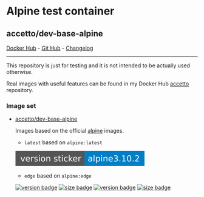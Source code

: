 # Alpine test container

## accetto/dev-base-alpine

[Docker Hub][this-docker] - [Git Hub][this-github] - [Changelog][this-changelog]

***

This repository is just for testing and it is not intended to be actually used otherwise.

Real images with useful features can be found in my Docker Hub [accetto][accetto-docker] repository.

### Image set

- [accetto/dev-base-alpine][this-docker]

  Images based on the official [alpine][docker-alpine] images.

  - `latest` based on `alpine:latest`

  ![version sticker](images/dev-version-sticker.svg)

  - `edge` based on `alpine:edge`

  [![version badge](https://images.microbadger.com/badges/version/accetto/dev-base-alpine.svg)](https://microbadger.com/images/accetto/dev-base-alpine "Get your own version badge on microbadger.com") [![size badge](https://images.microbadger.com/badges/image/accetto/dev-base-alpine.svg)](https://microbadger.com/images/accetto/dev-base-alpine "Get your own image badge on microbadger.com") [![version badge](https://images.microbadger.com/badges/version/accetto/dev-base-alpine:edge.svg)](https://microbadger.com/images/accetto/dev-base-alpine:edge "Get your own version badge on microbadger.com") [![size badge](https://images.microbadger.com/badges/image/accetto/dev-base-alpine:edge.svg)](https://microbadger.com/images/accetto/dev-base-alpine:edge "Get your own image badge on microbadger.com")


[this-docker]: https://hub.docker.com/r/accetto/dev-base-alpine
[this-github]: https://github.com/accetto/dev-base
[this-changelog]: https://github.com/accetto/dev-base/blob/master/CHANGELOG.md

[accetto-docker]: https://hub.docker.com/u/accetto/
[docker-alpine]: https://hub.docker.com/r/_/alpine/
